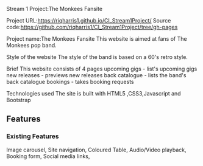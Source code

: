 Stream 1 Project:The Monkees Fansite

Project URL:https://riqharris1.github.io/CI_Stream1Project/
Source code:https://github.com/riqharris1/CI_Stream1Project/tree/gh-pages

Project name:The Monkees Fansite
This website is aimed at fans of The Monkees pop band.

Style of the website
The style of the band is based on a 60's retro style.
  
Brief
This website consists of 4 pages
upcoming gigs - list's upcoming gigs
new releases - previews new releases
back catalogue - lists the band's back catalogue 
bookings - takes booking requests
  
Technologies used
The site is built with HTML5 ,CSS3,Javascript and Bootstrap 

## Features
### Existing Features
Image carousel,
Site navigation, 
Coloured Table,
Audio/Video playback,
Booking form,
Social media links, 
 

 